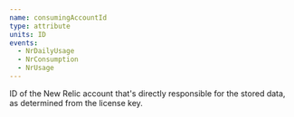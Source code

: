 ```yaml
---
name: consumingAccountId
type: attribute
units: ID
events:
  - NrDailyUsage
  - NrConsumption
  - NrUsage
---
```


ID of the New Relic account that's directly responsible for the stored data, as determined from the license key.